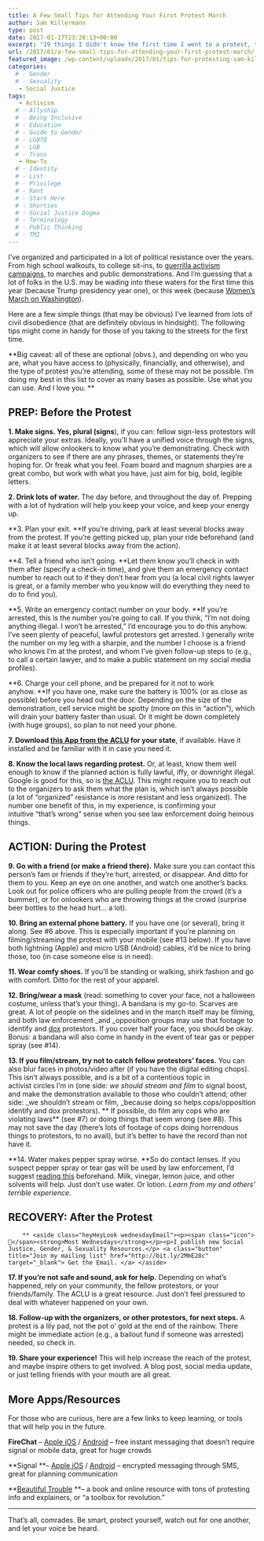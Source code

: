 ```yaml
---
title: A Few Small Tips for Attending Your First Protest March
author: Sam Killermann
type: post
date: 2017-01-17T23:28:13+00:00
excerpt: "19 things I didn't know the first time I went to a protest, that I'm happy I know now."
url: /2017/01/a-few-small-tips-for-attending-your-first-protest-march/
featured_image: /wp-content/uploads/2017/01/tips-for-protesting-sam-killermann-its-pronounced-metrosexual.jpg
categories: 
  # - Gender
  # - Sexuality
   - Social Justice
tags:
   - Activism
  # - Allyship
  # - Being Inclusive
  # - Education
  # - Guide to Gender
  # - LGBTQ
  # - LGB
  # - Trans
   - How-To
  # - Identity
  # - List
  # - Privilege
  # - Rant
  # - Start Here
  # - Shorties
  # - Social Justice Dogma
  # - Terminology
  # - Public Thinking
  # - TMI
---
```

I&#8217;ve organized and participated in a lot of political resistance over the years. From high school walkouts, to college sit-ins, to [guerrilla activism campaigns][1], to marches and public demonstrations. And I&#8217;m guessing that a lot of folks in the U.S. may be wading into these waters for the first time this year (because Trump presidency year one), or this week (because [Women&#8217;s March on Washington][2]).

Here are a few simple things (that may be obvious) I&#8217;ve learned from lots of civil disobedience (that are definitely obvious in hindsight). The following tips might come in handy for those of you taking to the streets for the first time.

**Big caveat: all of these are optional (obvs.), and depending on who you are, what you have access to (physically, financially, and otherwise), and the type of protest you&#8217;re attending, some of these may not be possible. I&#8217;m doing my best in this list to cover as many bases as possible. Use what you can use. And I love you. **

## PREP: Before the Protest

**1. Make signs. **Yes, plural (sign**s**), if you can: fellow sign-less protestors will appreciate your extras. Ideally, you&#8217;ll have a unified voice through the signs, which will allow onlookers to know what you&#8217;re demonstrating. Check with organizers to see if there are any phrases, themes, or statements they&#8217;re hoping for. Or freak what you feel. Foam board and magnum sharpies are a great combo, but work with what you have, just aim for big, bold, legible letters.

**2. Drink lots of water.** The day before, and throughout the day of. Prepping with a lot of hydration will help you keep your voice, and keep your energy up.

**3. Plan your exit. **If you&#8217;re driving, park at least several blocks away from the protest. If you&#8217;re getting picked up, plan your ride beforehand (and make it at least several blocks away from the action).

**4. Tell a friend who isn&#8217;t going. **Let them know you&#8217;ll check in with them after (specify a check-in time), and give them an emergency contact number to reach out to if they don&#8217;t hear from you (a local civil rights lawyer is great, or a family member who you know will do everything they need to do to find you).

**5. Write an emergency contact number on your body. **If you&#8217;re arrested, this is the number you&#8217;re going to call. If you think, &#8220;I&#8217;m not doing anything illegal. I won&#8217;t be arrested,&#8221; I&#8217;d encourage you to do this anyhow. I&#8217;ve seen plenty of peaceful, lawful protestors get arrested. I generally write the number on my leg with a sharpie, and the number I choose is a friend who knows I&#8217;m at the protest, and whom I&#8217;ve given follow-up steps to (e.g., to call a certain lawyer, and to make a public statement on my social media profiles).

**6. Charge your cell phone, and be prepared for it not to work anyhow. **If you have one, make sure the battery is 100% (or as close as possible) before you head out the door. Depending on the size of the demonstration, cell service might be spotty (more on this in &#8220;action&#8221;), which will drain your battery faster than usual. Or it might be down completely (with huge groups), so plan to not need your phone.

**7. Download [this App from the ACLU][3] for your state**, if available. Have it installed and be familiar with it in case you need it.

**8. Know the local laws regarding protest.** Or, at least, know them well enough to know if the planned action is fully lawful, iffy, or downright illegal. Google is good for this, so is [the ACLU][4]. This might require you to reach out to the organizers to ask them what the plan is, which isn&#8217;t always possible (a lot of &#8220;organized&#8221; resistance is more resistant and less organized). The number one benefit of this, in my experience, is confirming your intuitive &#8220;that&#8217;s wrong&#8221; sense when you see law enforcement doing heinous things.

## ACTION: During the Protest

**9. Go with a friend (or make a friend there).** Make sure you can contact this person&#8217;s fam or friends if they&#8217;re hurt, arrested, or disappear. And ditto for them to you. Keep an eye on one another, and watch one another&#8217;s backs. Look out for police officers who are pulling people from the crowd (it&#8217;s a bummer), or for onlookers who are throwing things at the crowd (surprise beer bottles to the head hurt&#8230; a lot).

**10. Bring an external phone battery.** If you have one (or several), bring it along. See #6 above. This is especially important if you&#8217;re planning on filming/streaming the protest with your mobile (see #13 below). If you have both lightning (Apple) and micro USB (Android) cables, it&#8217;d be nice to bring those, too (in case someone else is in need).

**11. Wear comfy shoes.** If you&#8217;ll be standing or walking, shirk fashion and go with comfort. Ditto for the rest of your apparel.

**12. Bring/wear a mask** (read: something to cover your face, not a halloween costume, unless that&#8217;s your thing)**.** A bandana is my go-to. Scarves are great. A lot of people on the sidelines and in the march itself may be filming, and both law enforcement _and _opposition groups may use that footage to identify and [dox][5] protestors. If you cover half your face, you should be okay. Bonus: a bandana will also come in handy in the event of tear gas or pepper spray (see #14).

**13. If you film/stream, try not to catch fellow protestors&#8217; faces.** You can also blur faces in photos/video after (if you have the digital editing chops). This isn&#8217;t always possible, and is a bit of a contentious topic in activist circles I&#8217;m in (one side: _we should stream and film_ to signal boost, and make the demonstration available to those who couldn&#8217;t attend; other side: _we shouldn&#8217;t stream or film, _because doing so helps cops/opposition identify and dox protestors). ** If possible, do film any cops who are violating laws** (see #7) or doing things that seem wrong (see #8). This may not save the day (there&#8217;s lots of footage of cops doing horrendous things to protestors, to no avail), but it&#8217;s better to have the record than not have it.

**14. Water makes pepper spray worse. **So do contact lenses. If you suspect pepper spray or tear gas will be used by law enforcement, I&#8217;d suggest [reading this][6] beforehand. Milk, vinegar, lemon juice, and other solvents will help. Just don&#8217;t use water. Or lotion. _Learn from my and others&#8217; terrible experience._

## RECOVERY: After the Protest


    	** <aside class="heyHeyLook wednesdayEmail"><p><span class="icon">💌</span><strong>Most Wednesdays</strong></p><p>I publish new Social Justice, Gender, & Sexuality Resources.</p> <a class="button" title="Join my mailing list" href="http://bit.ly/2MmE28c" target="_blank"> Get the Email. </a> </aside> 


**17. If you&#8217;re not safe and sound, ask for help.** Depending on what&#8217;s happened, rely on your community, the fellow protestors, or your friends/family. The ACLU is a great resource. Just don&#8217;t feel pressured to deal with whatever happened on your own.

**18. Follow-up with the organizers, or other protestors, for next steps.** A protest is a lily pad, not the pot o&#8217; gold at the end of the rainbow. There might be immediate action (e.g., a bailout fund if someone was arrested) needed, so check in.

**19. Share your experience!** This will help increase the reach of the protest, and maybe inspire others to get involved. A blog post, social media update, or just telling friends with your mouth are all great.

## More Apps/Resources

For those who are curious, here are a few links to keep learning, or tools that will help you in the future.

**FireChat** &#8211; [Apple iOS][7] / [Android][8] &#8211; free instant messaging that doesn&#8217;t require signal or mobile data, great for huge crowds

**Signal **&#8211; [Apple iOS][9] / [Android][10] &#8211; encrypted messaging through SMS, great for planning communication

**[Beautiful Trouble][11] **&#8211; a book and online resource with tons of protesting info and explainers, or &#8220;a toolbox for revolution.&#8221;

* * *

That&#8217;s all, comrades. Be smart, protect yourself, watch out for one another, and let your voice be heard.

 [1]: /2014/04/printable-gender-neutral-bathroom-sign-guerilla-project/
 [2]: https://www.womensmarch.com/
 [3]: https://www.aclu.org/feature/aclu-apps-record-police-conduct
 [4]: https://www.aclu.org/know-your-rights/what-do-if-your-rights-are-violated-demonstration-or-protest
 [5]: https://www.google.com/search?q=what+is+doxxing&rlz=1C5CHFA_enUS690US690&oq=what+is+doxxing&aqs=chrome..69i57j69i60j69i65j69i59l2j69i60.1292j0j7&sourceid=chrome&ie=UTF-8
 [6]: http://www.crookedbough.com/?p=2370
 [7]: https://itunes.apple.com/us/app/firechat/id719829352?mt=8
 [8]: https://play.google.com/store/apps/details?id=com.opengarden.firechat&hl=en
 [9]: https://itunes.apple.com/us/app/signal-private-messenger/id874139669?mt=8
 [10]: https://play.google.com/store/apps/details?id=org.thoughtcrime.securesms&hl=en
 [11]: http://beautifultrouble.org/